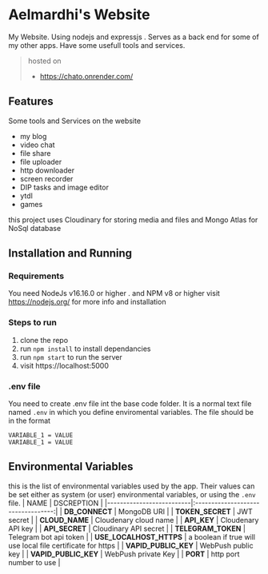# Aelmardhi's Website
My Website. Using nodejs and expressjs . Serves as a back end for some of my other apps. Have some usefull tools and services.


> hosted on
> * https://chato.onrender.com/  

## Features
Some tools and Services on the website

* my blog
* video chat
* file share
* file uploader
* http downloader
* screen recorder
* DIP tasks and image editor
* ytdl
* games

this project uses Cloudinary for storing media and files and Mongo Atlas for NoSql database

## Installation and Running

### Requirements
 You need NodeJs v16.16.0 or higher . and NPM v8 or higher visit https://nodejs.org/ for more info and installation

 ### Steps to run
1. clone the repo
2. run  `npm install` to install dependancies
3. run `npm start` to run the server
4. visit https://localhost:5000 

### .env file 
You need to create .env file int the base code folder. It is a normal text file named `.env` in which you define enviromental variables. The file should be in the format 
```
VARIABLE_1 = VALUE
VARIABLE_1 = VALUE   
```

## Environmental Variables
this is the list of environmental variables used by the app. Their  values can be set either as system (or user) environmental variables, or using the `.env` file.
| NAME                     | DSCREPTION                         |
|--------------------------|:----------------------------------:|
|  **DB_CONNECT**          | MongoDB URI                        |
|  **TOKEN_SECRET**        | JWT secret                         |
|  **CLOUD_NAME**          | Cloudenary cloud name              | 
|  **API_KEY**             | Cloudenary API key                 |
|  **API_SECRET**          | Cloudinary API secret              |
|  **TELEGRAM_TOKEN**      | Telegram bot api token             |
| **USE_LOCALHOST_HTTPS**  | a boolean if true will use local file certificate for https                                      |
| **VAPID_PUBLIC_KEY**     | WebPush public key                 |
| **VAPID_PUBLIC_KEY**     | WebPush private Key                |
| **PORT**                 | http port number to use            |






